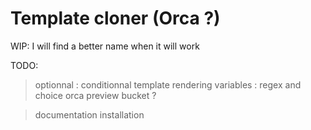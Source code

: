 # Template cloner (Orca ?)

WIP: I will find a better name when it will work

TODO:
> optionnal : conditionnal template rendering
> variables : regex and choice
> orca preview
> bucket ?

> documentation
> installation